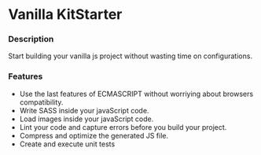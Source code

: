 # Vanilla KitStarter

### Description 

Start building your vanilla js project without wasting time on configurations.

### Features 

* Use the last features of ECMASCRIPT without worriying about browsers compatibility. 
* Write SASS inside your javaScript code.
* Load images inside your javaScript code.
* Lint your code and capture errors before you build your project.
* Compress and optimize the generated JS file.
* Create and execute unit tests  